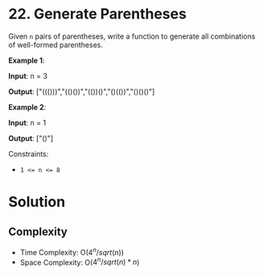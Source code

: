 <!-- @leetcode -->

# 22. Generate Parentheses

Given `n` pairs of parentheses, write a function to generate all combinations of well-formed parentheses.

**Example 1**:

**Input**: n = 3

**Output**: ["((()))","(()())","(())()","()(())","()()()"]

**Example 2**:

**Input**: n = 1

**Output**: ["()"]

Constraints:

- `1 <= n <= 8`

# Solution

## Complexity

- Time Complexity: O($4^n / sqrt(n)$)
- Space Complexity: O($4^n / sqrt(n) * n$)